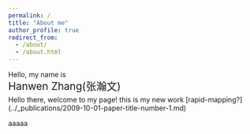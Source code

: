 ```yaml
---
permalink: /
title: "About me"
author_profile: true
redirect_from: 
  - /about/
  - /about.html
---
```




<!-- Hello, my name is -->
<p>
Hello, my name is
</p>
<p style="font-size: 1.5em; margin-top: -15px; margin-bottom: 5px;">
Hanwen Zhang(张瀚文)
</p>
<!-- <span style="font-size: 1.5em;">Hanwen Zhang(张瀚文)</span> -->
Hello there, welcome to my page!
this is my new work [rapid-mapping?](../_publications/2009-10-01-paper-title-number-1.md)

aaaaa
